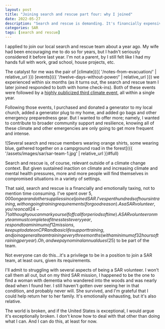 ```yaml
---
layout: post
title: "Joining search and rescue part four: why I joined"
date: 2022-05-27
description: "Search and rescue is demanding. It's financially expensive (mostly gear and gas), time consuming, and emotionally taxing. So why did I join?"
categories: SAR
tags: [search and rescue]
---
```


I applied to join our local search and rescue team about a year ago. My wife had been encouraging me to do so for years, but I hadn't seriously considered it before last year. I'm not a parent, by I still felt like I had my hands full with work, grad school, house projects, etc.

The catalyst for me was the pair of [climate]({{ '/notes-from-evacuation/' | relative_url }}) [events]({{ '/twelve-days-without-power/' | relative_url }}) we experienced within six months (as it turns out, the search and rescue team I later joined responded to both with home check-ins). Both of these events were followed by a [highly publicized third climate event](https://www.cbsnews.com/news/heat-wave-dome-2021-seattle-portland-weather/), all within a single year.

Following those events, I purchased and donated a generator to my local church, added a generator plug to my home, and added go bags and other emergency preparedness gear. But I wanted to offer more; namely, I wanted to contribute to broader community support and resilience, knowing all of these climate and other emergencies are only going to get more frequent and intense.

![Several search and rescue members wearing orange shirts, some wearing blue, gathered together on a campground road in the forest]({{ '/assets/images/sar/sar-team-1.jpg' | relative_url }}#full)

Search and rescue is, of course, relevant outside of a climate change context. But given sustained inaction on climate and increasing climate and mental health pressures, more and more people will find themselves in compromised situations in a variety of settings.

That said, search and rescue is a financially and emotionally taxing, not to mention time consuming. I've spent over $5,000 on gear and other supplies since I joined SAR. I've spent hundreds of hours in training, with ongoing training requirements (for good reason). As a SAR volunteer, you're on call 24-7 (although you can mark yourself off call for periods of time). A SAR volunteer on my team must complete a fitness test every year, respond to a minimum of 12 missions, keep up to date on CPR and basic life support training, and join a general team training every three months (with a minimum of 32 hours of training per year). Oh, and we pay nominal annual dues ($25) to be part of the team.

Not everyone can do this...it's a privilege to be in a position to join a SAR team, at least ours, given its requirements.

I'll admit to struggling with several aspects of being a SAR volunteer. I won't call them all out, but on my third SAR mission, I happened to be the one to find a woman with dementia who wandered into the woods and was nearly dead when I found her. I still haven't gotten over seeing her in that condition, and probably never will. She survived, and I'm grateful that I could help return her to her family. It's emotionally exhausting, but it's also relative.

The world is broken, and if the United States is exceptional, I would argue it's exceptionally broken. I don't know how to deal with that other than doing what I can. And I can do this, at least for now.